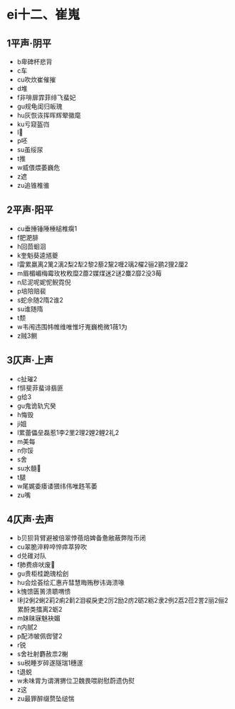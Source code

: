 ﻿# ei十二、崔嵬
## 1平声·阴平
- b卑碑杯悲背
- c车
- cu吹炊崔催摧
- d堆
- f非啡扉霏菲绯飞蜚妃
- gu规龟闺归皈瑰
- hu灰恢诙挥晖辉翚徽麾
- ku亏窥盔岿
- l𡀂
- p呸
- su虽绥尿
- t推
- w威偎煨萎巍危
- z遮
- zu追锥椎骓
## 2平声·阳平
- cu垂捶锤陲棰槌椎瘸1
- f肥淝腓
- h回茴蛔洄
- k奎魁葵逵馗夔
- l雷累羸离2篱2漓2梨2犁2黎2藜2黧2喱2璃2櫂2骊2鹂2狸2厘2
- m眉楣嵋梅霉玫枚敉糜2蘼2媒煤迷2谜2麋2靡2没3莓
- n尼泥呢妮怩鲵霓倪
- p培陪赔裴
- s蛇佘随2隋2谁2
- su谁随隋
- t颓
- w韦闱违围帏帷维唯惟圩嵬巍桅微1薇1为
- z贼3鲗
## 3仄声·上声
- c扯璀2
- f悱斐菲蜚诽翡匪
- g给3
- gu鬼诡轨宄癸
- h悔毁
- ji姐
- l累蕾儡垒磊惹1李2里2理2娌2鲤2礼2
- m美每
- n你馁
- s舍
- su水髓𰬸
- t腿
- w尾娓委痿诿猥纬伟唯韪苇萎
- zu嘴
## 4仄声·去声
- b贝狈背臂避被倍翠悖蓓焙婢备惫敝蔽弊陛币闭
- cu翠脆淬粹啐悴瘁萃猝吹
- d兑碓对队
- f肺费痱吠废𫂈
- gu贵柜桂跪瑰桧刽
- hu会烩荟绘汇惠卉彗慧晦贿秽讳诲溃喙
- k愧馈匮篑溃聩喟愦
- l利2俐2蜊2莉2痢2鬁2泪唳戾吏2厉2励2疠2砺2粝2隶2例2荔2莅2詈2丽2俪2累酹类擂离2蛎2
- m妹昧寐魅袂媚
- n内腻2
- p配沛帔佩辔譬2
- r锐
- s舍社射麝赦祟2榭
- su税睡岁碎遂隧瑞1穗邃
- t退蜕
- w未味胃为谓渭猬位卫魏畏喂尉慰蔚遗伪熨
- z这
- zu最罪醉缀赘坠缒惴
